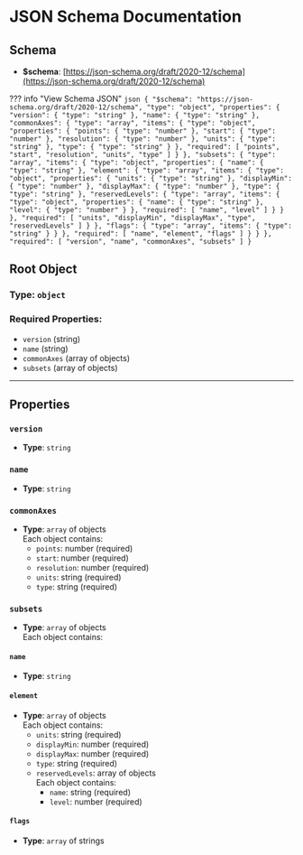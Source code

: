 # JSON Schema Documentation

## Schema
- **$schema**: [https://json-schema.org/draft/2020-12/schema](https://json-schema.org/draft/2020-12/schema)

??? info "View Schema JSON"
    ```json
      {
      "$schema": "https://json-schema.org/draft/2020-12/schema",
      "type": "object",
      "properties": {
        "version": {
          "type": "string"
        },
        "name": {
          "type": "string"
        },
        "commonAxes": {
          "type": "array",
          "items": {
            "type": "object",
            "properties": {
              "points": {
                "type": "number"
              },
              "start": {
                "type": "number"
              },
              "resolution": {
                "type": "number"
              },
              "units": {
                "type": "string"
              },
              "type": {
                "type": "string"
              }
            },
            "required": [
              "points",
              "start",
              "resolution",
              "units",
              "type"
            ]
          }
        },
        "subsets": {
          "type": "array",
          "items": {
            "type": "object",
            "properties": {
              "name": {
                "type": "string"
              },
              "element": {
                "type": "array",
                "items": {
                  "type": "object",
                  "properties": {
                    "units": {
                      "type": "string"
                    },
                    "displayMin": {
                      "type": "number"
                    },
                    "displayMax": {
                      "type": "number"
                    },
                    "type": {
                      "type": "string"
                    },
                    "reservedLevels": {
                      "type": "array",
                      "items": {
                        "type": "object",
                        "properties": {
                          "name": {
                            "type": "string"
                          },
                          "level": {
                            "type": "number"
                          }
                        },
                        "required": [
                          "name",
                          "level"
                        ]
                      }
                    }
                  },
                  "required": [
                    "units",
                    "displayMin",
                    "displayMax",
                    "type",
                    "reservedLevels"
                  ]
                }
              },
              "flags": {
                "type": "array",
                "items": {
                  "type": "string"
                }
              }
            },
            "required": [
              "name",
              "element",
              "flags"
            ]
          }
        }
      },
      "required": [
        "version",
        "name",
        "commonAxes",
        "subsets"
      ]
    }
    ```
## Root Object

### Type: `object`

### Required Properties:
- `version` (string)
- `name` (string)
- `commonAxes` (array of objects)
- `subsets` (array of objects)

---

## Properties

### `version`
- **Type**: `string`

### `name`
- **Type**: `string`

### `commonAxes`
- **Type**: `array` of objects  
Each object contains:
  - `points`: number (required)
  - `start`: number (required)
  - `resolution`: number (required)
  - `units`: string (required)
  - `type`: string (required)

### `subsets`
- **Type**: `array` of objects  
Each object contains:

#### `name`
- **Type**: `string`

#### `element`
- **Type**: `array` of objects  
Each object contains:
  - `units`: string (required)
  - `displayMin`: number (required)
  - `displayMax`: number (required)
  - `type`: string (required)
  - `reservedLevels`: array of objects  
    Each object contains:
    - `name`: string (required)
    - `level`: number (required)

#### `flags`
- **Type**: `array` of strings
